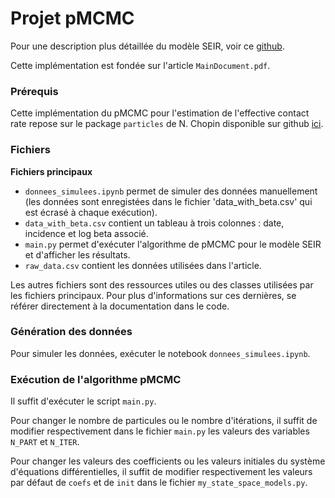 # Projet pMCMC

Pour une description plus détaillée du modèle SEIR, voir ce [github](https://institutefordiseasemodeling.github.io/Documentation/general/model-seir.html). 

Cette implémentation est fondée sur l'article ```MainDocument.pdf```.

### Prérequis

Cette implémentation du pMCMC pour l'estimation de l'effective contact rate
repose sur le package ```particles``` de N. Chopin disponible sur github 
[ici](https://github.com/nchopin/particles). 

### Fichiers

__Fichiers principaux__
- ```donnees_simulees.ipynb``` permet de simuler des données manuellement (les données 
sont enregistées dans le fichier 'data_with_beta.csv' qui est écrasé à chaque exécution).
- ```data_with_beta.csv``` contient un tableau à trois colonnes : date, incidence et 
log beta associé.
- ```main.py``` permet d'exécuter l'algorithme de pMCMC pour le modèle SEIR et d'afficher
les résultats.
- ```raw_data.csv``` contient les données utilisées dans l'article.

Les autres fichiers sont des ressources utiles ou des classes utilisées par les fichiers 
principaux. Pour plus d'informations sur ces dernières, se référer directement à la 
documentation dans le code.

### Génération des données

Pour simuler les données, exécuter le notebook ```donnees_simulees.ipynb```. 

### Exécution de l'algorithme pMCMC

Il suffit d'exécuter le script ```main.py```.

Pour changer le nombre de particules ou le nombre d'itérations, il suffit de modifier 
respectivement dans  le fichier ```main.py``` les valeurs des variables ```N_PART``` 
et ```N_ITER```.

Pour changer les valeurs des coefficients ou les valeurs initiales du système d'équations
différentielles, il suffit de modifier respectivement les valeurs par défaut de ```coefs``` et de ```init```
dans le fichier ```my_state_space_models.py```.

